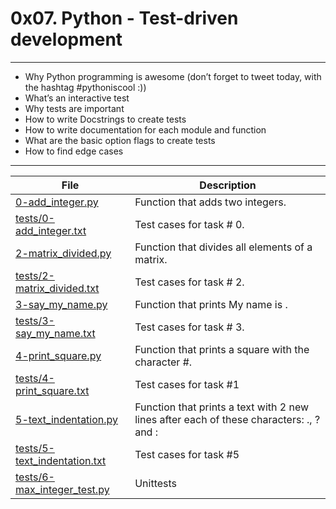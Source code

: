 # 0x07. Python - Test-driven development
---

- Why Python programming is awesome (don’t forget to tweet today, with the hashtag #pythoniscool :))
- What’s an interactive test
- Why tests are important
- How to write Docstrings to create tests
- How to write documentation for each module and function
- What are the basic option flags to create tests
- How to find edge cases
---
| File | Description |
| --- | --- |
| [0-add_integer.py]()| Function that adds two integers. |
| [tests/0-add_integer.txt]()| Test cases for task # 0. |
| [2-matrix_divided.py]()| Function that divides all elements of a matrix.|
| [tests/2-matrix_divided.txt]() | Test cases for task # 2. |
|[3-say_my_name.py]() | Function that prints My name is <first name> <last name>. |
| [tests/3-say_my_name.txt]() | Test cases for task # 3. |
| [4-print_square.py]() | Function that prints a square with the character #. |
| [tests/4-print_square.txt]() | Test cases for task #1 |
|[5-text_indentation.py]() | Function that prints a text with 2 new lines after each of these characters: ., ? and :|
|[tests/5-text_indentation.txt]() | Test cases for task #5 |
| [tests/6-max_integer_test.py]() | Unittests |
